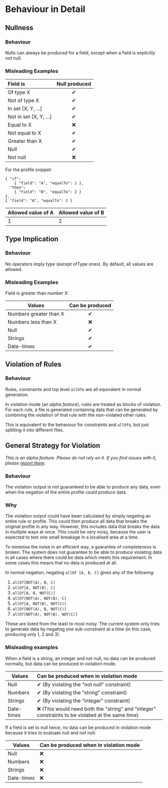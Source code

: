 # Behaviour in Detail
## Nullness
### Behaviour
Nulls can always be produced for a field, except when a field is explicitly not null. 

### Misleading Examples
|Field is               |Null produced|
|:----------------------|:-----------:|
|Of type X              | ✔ |
|Not of type X          | ✔ |
|In set [X, Y, ...]     | ✔ |
|Not in set [X, Y, ...] | ✔ |
|Equal to X             | ❌ |
|Not equal to X         | ✔ |
|Greater than X         | ✔ |
|Null                   | ✔ |
|Not null               | ❌ |

For the profile snippet:
```
{ "if":
    { "field": "A", "equalTo": 1 },
  "then":
    { "field": "B", "equalTo": 2 }
},
{ "field": "A", "equalTo": 1 }
```

|Allowed value of A|Allowed value of B|
|------------------|------------------|
|1                 |2                 |

## Type Implication
### Behaviour
No operators imply type (except ofType ones). By default, all values are allowed.

### Misleading Examples
Field is greater than number X:

|Values                |Can be produced|
|----------------------|:-------------:|
|Numbers greater than X|✔ |
|Numbers less than X   |❌ |
|Null                  |✔ |
|Strings               |✔ |
|Date-times            |✔ |

## Violation of Rules
### Behaviour
Rules, constraints and top level `allOf`s are all equivalent in normal generation.

In violation mode (an _alpha feature_), rules are treated as blocks of violation.
For each rule, a file is generated containing data that can be generated by combining the
violation of that rule with the non-violated other rules.

This is equivalent to the behaviour for constraints and `allOf`s, but just splitting it
into different files.

## General Strategy for Violation
_This is an alpha feature. Please do not rely on it. If you find issues with it, please [report them](https://github.com/finos/datahelix/issues)._ 
### Behaviour
The violation output is not guaranteed to be able to produce any data,
even when the negation of the entire profile could produce data.

### Why
The violation output could have been calculated by simply negating an entire rule or profile. This could then produce all data that breaks the original profile in any way. However, this includes data that breaks the data in multiple ways at once. This could be very noisy, because the user is expected to test one small breakage in a localised area at a time.

To minimise the noise in an efficient way, a guarantee of completeness is broken. The system does not guarantee to be able to produce violating data in all cases where there could be data which meets this requirement. In some cases this means that no data is produced at all.

In normal negation, negating `allOf [A, B, C]` gives any of the following:
1) `allOf[NOT(A), B, C]`
2) `allOf[A, NOT(B), C]`
3) `allOf[A, B, NOT(C)]`
4) `allOf[NOT(A), NOT(B), C]`
5) `allOf[A, NOT(B), NOT(C)]`
6) `allOf[NOT(A), B, NOT(C)]`
7) `allOf[NOT(A), NOT(B), NOT(C)]`

These are listed from the least to most noisy. The current system only tries to generate data by negating one sub-constraint at a time (in this case, producing only 1, 2 and 3).

### Misleading examples
When a field is a string, an integer and not null, no data can be produced normally,
but data can be produced in violation mode.

|Values                |Can be produced when in violation mode|
|----------------------|:-------------------------------------|
|Null                  |✔ (By violating the "not null" constraint) |
|Numbers               |✔ (By violating the "string" constraint) |
|Strings               |✔ (By violating the "integer" constraint) |
|Date-times            |❌ (This would need both the "string" and "integer" constraints to be violated at the same time) |

If a field is set to null twice, no data can be produced in violation mode because it tries to evaluate null and not null:

|Values                |Can be produced when in violation mode|
|----------------------|:-------------------------------------|
|Null                  |❌|
|Numbers               |❌|
|Strings               |❌|
|Date-times            |❌|


